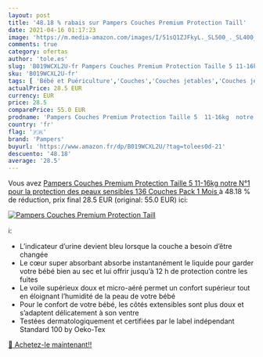 ```yaml
---
layout: post
title: '48.18 % rabais sur Pampers Couches Premium Protection Taill'
date: 2021-04-16 01:17:23
image: 'https://m.media-amazon.com/images/I/51sQ1ZJFkyL._SL500_._SL400_.jpg'
comments: true
category: ofertas
author: 'tole.es'
slug: 'B019WCXL2U-fr Pampers Couches Premium Protection Taille 5 11-16kg notre...'
sku: 'B019WCXL2U-fr'
tags: [ 'Bébé et Puériculture','Couches','Couches jetables','Couches jetables bébé','Le change de bébé','pampers', ]
actualPrice: 28.5 EUR
currency: EUR
price: 28.5
comparePrice: 55.0 EUR
prodname: 'Pampers Couches Premium Protection Taille 5  11-16kg  notre N°1 pour la protection des peaux sensibles  136 Couches  Pack 1 Mois '
country: 'fr'
flag: '🇫🇷'
brand: 'Pampers'
buyurl: 'https://www.amazon.fr/dp/B019WCXL2U/?tag=tolees0d-21'
descuento: '48.18'
average: '28.5'
---
```


Vous avez [Pampers Couches Premium Protection Taille 5  11-16kg  notre N°1 pour la protection des peaux sensibles  136 Couches  Pack 1 Mois ](https://www.amazon.fr/dp/B019WCXL2U/?tag=tolees0d-21)  à  48.18 % de réduction, prix final  28.5 EUR (original: 55.0 EUR) ici:

[![Pampers Couches Premium Protection Taill](https://m.media-amazon.com/images/I/51sQ1ZJFkyL._SL500_._SL400_.jpg)](https://www.amazon.fr/dp/B019WCXL2U/?tag=tolees0d-21)

ℹ️:

- L’indicateur d’urine devient bleu lorsque la couche a besoin d’être changée
- Le cœur super absorbant absorbe instantanément le liquide pour garder votre bébé bien au sec et lui offrir jusqu’à 12 h de protection contre les fuites
- Le voile supérieux doux et micro-aéré permet un confort supérieur tout en éloignant l’humidité de la peau de votre bébé
- Pour le confort de votre bébé, les côtés extensibles sont plus doux et s’adaptent délicatement à son ventre
- Testées dermatologiquement et certifiées par le label indépendant Standard 100 by Oeko-Tex

[🛒 Achetez-le maintenant!!](https://www.amazon.fr/dp/B019WCXL2U/?tag=tolees0d-21)
